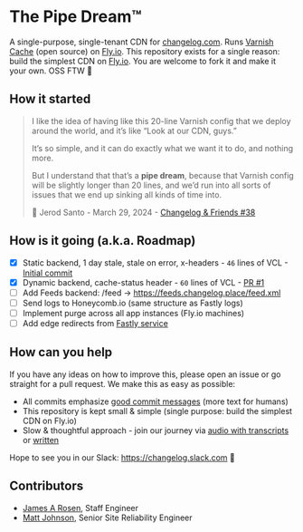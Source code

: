 # The Pipe Dream™️

A single-purpose, single-tenant CDN for [changelog.com](https://changelog.com).
Runs [Varnish Cache](https://varnish-cache.org/releases/index.html) (open
source) on [Fly.io](https://fly.io/changelog). This repository exists for a
single reason: build the simplest CDN on [Fly.io](https://fly.io/changelog).
You are welcome to fork it and make it your own. OSS FTW 💚

## How it started

> I like the idea of having like this 20-line Varnish config that we deploy
> around the world, and it’s like “Look at our CDN, guys.”
>
> It’s so simple, and it can do exactly what we want it to do, and nothing
> more.
>
> But I understand that that’s a <strong>pipe dream</strong>, because that
> Varnish config will be slightly longer than 20 lines, and we’d run into all
> sorts of issues that we end up sinking all kinds of time into.
>
> 🧢 Jerod Santo - March 29, 2024 - <a href="https://changelog.com/friends/38#transcript-208" target="_blank">Changelog & Friends #38</a>

## How is it going (a.k.a. Roadmap)

- [x] Static backend, 1 day stale, stale on error, x-headers - `46` lines of VCL - [Initial commit](https://github.com/thechangelog/pipedream/commit/17d3899a52d9dc887efd7f49de92b24249431234)
- [x] Dynamic backend, cache-status header - `60` lines of VCL - [PR #1](https://github.com/thechangelog/pipedream/commit/12086a1e98b10aaf057becf645218344e4b74cd6)
- [ ] Add Feeds backend: /feed -> https://feeds.changelog.place/feed.xml
- [ ] Send logs to Honeycomb.io (same structure as Fastly logs)
- [ ] Implement purge across all app instances (Fly.io machines)
- [ ] Add edge redirects from [Fastly service](https://manage.fastly.com/configure/services/7gKbcKSKGDyqU7IuDr43eG)

## How can you help

If you have any ideas on how to improve this, please open an issue or go
straight for a pull request. We make this as easy as possible:
- All commits emphasize [good commit messages](https://cbea.ms/git-commit/) (more text for humans)
- This repository is kept small & simple (single purpose: build the simplest CDN on Fly.io)
- Slow & thoughtful approach - join our journey via [audio with transcripts](https://changelog.com/topic/kaizen) or [written](https://github.com/thechangelog/changelog.com/discussions/categories/kaizen)

Hope to see you in our Slack: <https://changelog.slack.com> 👋

## Contributors

- [James A Rosen](https://www.jamesarosen.com/), Staff Engineer
- [Matt Johnson](https://github.com/mttjohnson), Senior Site Reliability Engineer
